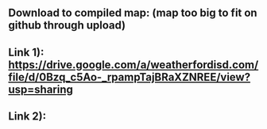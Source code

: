 ## Download to compiled map: (map too big to fit on github through upload)
## Link 1): https://drive.google.com/a/weatherfordisd.com/file/d/0Bzq_c5Ao-_rpampTajBRaXZNREE/view?usp=sharing
## Link 2): 
